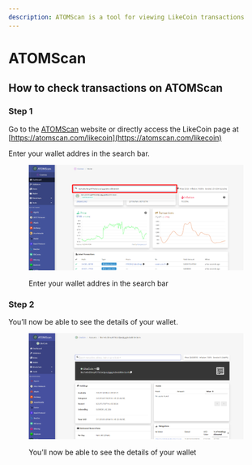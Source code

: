 ```yaml
---
description: ATOMScan is a tool for viewing LikeCoin transactions
---
```


# ATOMScan

## How to check transactions on ATOMScan

### Step 1

Go to the [ATOMScan](https://atomscan.com/) website or directly access the LikeCoin page at [https://atomscan.com/likecoin](https://atomscan.com/likecoin)

Enter your wallet addres in the search bar.

<figure><img src="../../../.gitbook/assets/ATOMScan 1.png" alt=""><figcaption><p>Enter your wallet addres in the search bar</p></figcaption></figure>

### Step 2

You’ll now be able to see the details of your wallet.

<figure><img src="../../../.gitbook/assets/ATOMScan 2.png" alt=""><figcaption><p>You’ll now be able to see the details of your wallet</p></figcaption></figure>

